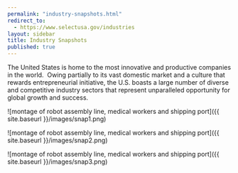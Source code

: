```yaml
---
permalink: "industry-snapshots.html"
redirect_to:
  - https://www.selectusa.gov/industries
layout: sidebar
title: Industry Snapshots
published: true
---
```


The United States is home to the most innovative and productive companies in the world. &nbsp;Owing partially to its vast domestic market and a culture that rewards entrepreneurial initiative, the U.S. boasts a large number of diverse and competitive industry sectors that represent unparalleled opportunity for global growth and success.

![montage of robot assembly line, medical workers and shipping port]({{ site.baseurl }}/images/snap1.png)

![montage of robot assembly line, medical workers and shipping port]({{ site.baseurl }}/images/snap2.png)

![montage of robot assembly line, medical workers and shipping port]({{ site.baseurl }}/images/snap3.png)
